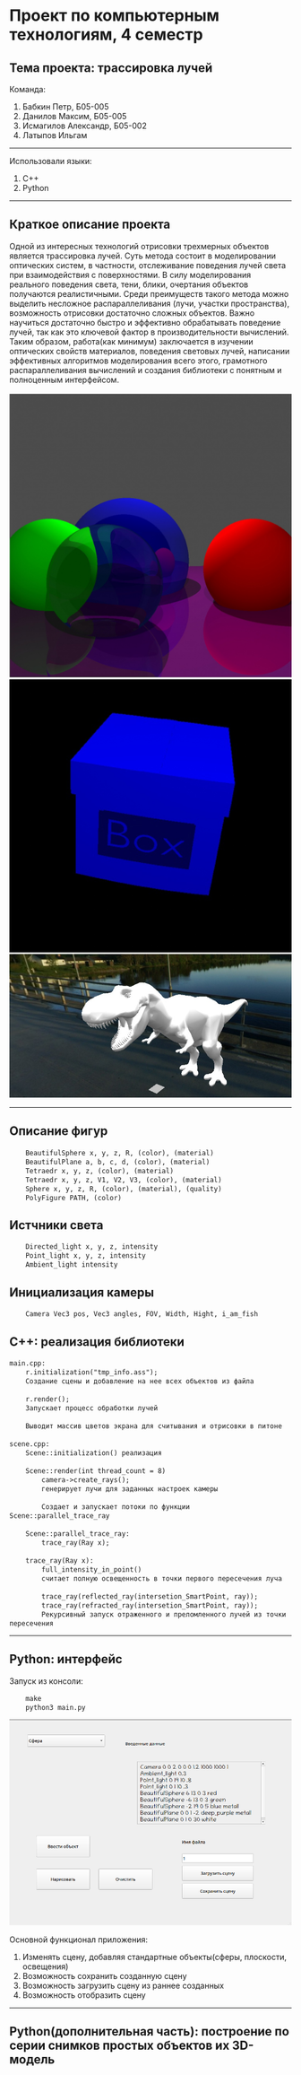 # Проект по компьютерным технологиям, 4 семестр #
## Тема проекта: трассировка лучей ##

Команда:

1. Бабкин Петр, Б05-005
2. Данилов Максим, Б05-005
3. Исмагилов Александр, Б05-002 
4. Латыпов Ильгам

-----
Использовали языки:
1. C++
2. Python

-----
## Краткое описание проекта ## 
Одной из интересных технологий отрисовки трехмерных объектов является трассировка лучей. Суть метода состоит в моделировании оптических систем, в частности, отслеживание поведения лучей света при взаимодействия с поверхностями. В силу моделирования реального поведения света, тени, блики, очертания объектов получаются реалистичными. Среди преимуществ такого метода можно выделить несложное распараллеливания (лучи, участки пространства), возможность отрисовки достаточно сложных объектов. Важно научиться достаточно быстро и эффективно обрабатывать поведение лучей, так как это ключевой фактор в производительности вычислений. Таким образом, работа(как минимум) заключается в изучении оптических свойств материалов, поведения световых лучей, написании эффективных алгоритмов моделирования всего этого, грамотного распараллеливания вычислений и создания библиотеки с понятным и полноценным интерфейсом.  

![](https://github.com/NoNanoMax/CT_project/blob/dev/pictures/ex1.jpg)
![](https://github.com/NoNanoMax/CT_project/blob/dev/pictures/ex2.jpg)
![вставить своего динозавра](https://github.com/NoNanoMax/CT_project/blob/dev/pictures/ex3.jpg)

----

## Описание фигур ##
        BeautifulSphere x, y, z, R, (color), (material)
        BeautifulPlane a, b, c, d, (color), (material)
        Tetraedr x, y, z, (color), (material)
        Tetraedr x, y, z, V1, V2, V3, (color), (material)
        Sphere x, y, z, R, (color), (material), (quality)
        PolyFigure PATH, (color)
## Истчники света ##
        Directed_light x, y, z, intensity
        Point_light x, y, z, intensity
        Ambient_light intensity
## Инициализация камеры ##
        Camera Vec3 pos, Vec3 angles, FOV, Width, Hight, i_am_fish
## C++: реализация библиотеки ##
    main.cpp:
        r.initialization("tmp_info.ass");
        Создание сцены и добавление на нее всех объектов из файла

        r.render();
        Запускает процесс обработки лучей

        Выводит массив цветов экрана для считывания и отрисовки в питоне

    scene.cpp:
        Scene::initialization() реализация
        
        Scene::render(int thread_count = 8)
            camera->create_rays();
            генерирует лучи для заданных настроек камеры

            Создает и запускает потоки по функции Scene::parallel_trace_ray
        
        Scene::parallel_trace_ray:
            trace_ray(Ray x);

        trace_ray(Ray x):
            full_intensity_in_point()
            считает полную освещенность в точки первого пересечения луча

            trace_ray(reflected_ray(intersetion_SmartPoint, ray));
            trace_ray(refracted_ray(intersetion_SmartPoint, ray));
            Рекурсивный запуск отраженного и преломленного лучей из точки пересечения



----
## Python: интерфейс ##

Запуск из консоли:
        
        make
        python3 main.py
       
![](https://github.com/NoNanoMax/CT_project/blob/dev/pictures/ex4.jpg)

Основной функционал приложения:
1. Изменять сцену, добавляя стандартные объекты(сферы, плоскости, освещения)
2. Возможность сохранить созданную сцену
3. Возможность загрузить сцену из раннее созданных
4. Возможность отобразить сцену
       


----
## Python(дополнительная часть): построение по серии снимков простых объектов их 3D-модель ##




